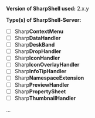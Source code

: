 **Version of SharpShell used:** 2.x.y

**Type(s) of SharpShell-Server:**
- [ ] Sharp**ContextMenu**  
- [ ] Sharp**DataHandler**  
- [ ] Sharp**DeskBand**  
- [ ] Sharp**DropHandler**  
- [ ] Sharp**IconHandler**  
- [ ] Sharp**IconOverlayHandler**  
- [ ] Sharp**InfoTipHandler**  
- [ ] Sharp**NamespaceExtension**  
- [ ] Sharp**PreviewHandler**  
- [ ] Sharp**PropertySheet**  
- [ ] Sharp**ThumbnailHandler** 

...

